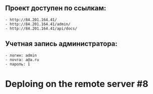 ## Проект доступен по ссылкам:

```
- http://84.201.164.41/
- http://84.201.164.41/admin/
- http://84.201.164.41/api/docs/
```

## Учетная запись администратора:

```
- логин: admin
- почта: a@a.ru
- пароль: 1
```
# Deploing on the remote server #8